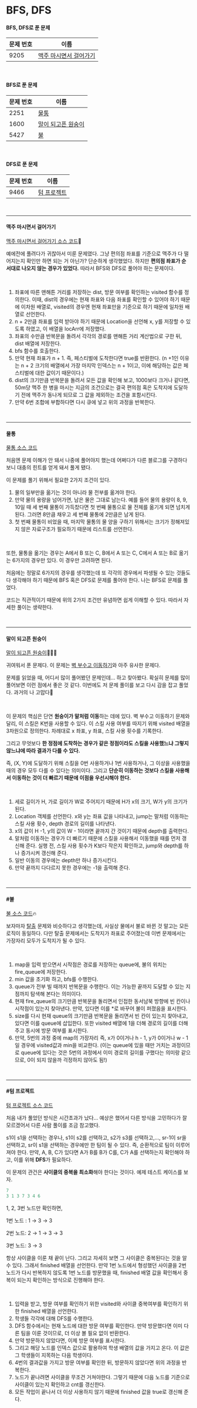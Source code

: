 # BFS, DFS

#### BFS, DFS로 푼 문제

| 문제 번호 | 이름                                              |
| --------- | ------------------------------------------------- |
| 9205      | [맥주 마시면서 걸어가기](#맥주-마시면서-걸어가기) |

<br>

#### BFS로 푼 문제

| 문제 번호 | 이름                                      |
| --------- | ----------------------------------------- |
| 2251      | [물통](#물통)                             |
| 1600      | [말이 되고픈 원숭이](#말이-되고픈-원숭이) |
| 5427      | [불](#불)                                 |

<br>

#### DFS로 푼 문제

| 문제 번호 | 이름                        |
| --------- | --------------------------- |
| 9466      | [텀 프로젝트](#텀-프로젝트) |

<br>

<hr>

#### 맥주 마시면서 걸어가기

[맥주 마시면서 걸어가기 소스 코드](https://www.acmicpc.net/problem/9205)🍺

예에전에 풀려다가 귀찮아서 미룬 문제였다. 그냥 편의점 좌표를 기준으로 맥주가 다 떨어지는지 확인만 하면 되는 거 아닌가? 단순하게 생각했었다. 하지만 **편의점 좌표가 순서대로 나오지 않는 경우가 있었다.** 따라서 BFS와 DFS로 풀어야 하는 문제이다. 

<br>

1. 좌표에 따른 맨해튼 거리를 저장하는 dist, 방문 여부를 확인하는 visited 함수를 정의한다. 이때, dist의 경우에는 현재 좌표와 다음 좌표를 확인할 수 있어야 하기 때문에 이차원 배열로, visited의 경우엔 현재 좌표만을 기준으로 하기 때문에 일차원 배열로 선언한다.
2. n + 2만큼 좌표를 입력 받아야 하기 때문에 Location을 선언해 x, y를 저장할 수 있도록 하였고, 이 배열을 locArr에 저장했다.
3. 좌표의 수만큼 반복문을 돌려서 각각의 경로를 맨해튼 거리 계산법으로 구한 뒤, dist 배열에 저장한다.
4. bfs 함수를 호출한다.
5. 만약 현재 좌표가 n + 1. 즉, 페스티벌에 도착한다면 true를 반환한다. (n +1인 이유는 n + 2 크기의 배열에서 가장 마지막 인덱스는 n + 1이고, 이에 해당하는 값은 페스티벌에 대한 값이기 때문이다.)
6. dist의 크기만큼 반복문을 돌려서 모든 값을 확인해 보고, 1000보다 크거나 같다면, 50m당 맥주 한 병을 마시는 지금의 조건으로는 결국 편의점 혹은 도착지에 도달하기 전에 맥주가 동나게 되므로 그 값을 제외하는 조건을 포함시킨다.
7. 만약 6번 조합에 부합하다면 다시 큐에 넣고 위의 과정을 반복한다.

<br>

<hr>

#### 물통

[물통 소스 코드](https://github.com/hjyeon-n/Algorithm_study/blob/master/BOJ/2020.11/Solution_2251.java)

처음엔 문제 이해가 안 돼서 나중에 풀어야지 했는데 어쩌다가 다른 블로그를 구경하다 보니 대충의 힌트를 얻게 돼서 풀게 됐다.

이 문제를 풀기 위해서 필요한 2가지 조건이 있다.

1. 물의 일부만을 옮기는 것이 아니라 물 전부를 옮겨야 한다.
2. 만약 물의 용량을 넘어가면, 남은 물은 그대로 남는다. 예를 들어 물의 용량이 8, 9, 10일 때 세 번째 물통이 가득찼다면 첫 번째 물통으로 물 전체를 옮기게 되면 넘치게 된다. 그러면 8만큼 채우고 세 번째 물통에 2만큼은 남게 된다.
3. 첫 번째 물통이 비었을 때, 마지막 물통의 물 양을 구하기 위해서는 크기가 정해져있지 않은 자료구조가 필요하기 때문에 리스트를 선언한다.

<br>

또한, 물통을 옮기는 경우는 A에서 B 또는 C, B에서 A 또는 C, C에서 A 또는 B로 옮기는 6가지의 경우만 있다. 이 경우만 고려하면 된다.

처음에는 정말로 6가지의 경우를 생각했는데 또 각각의 경우에서 파생될 수 있는 것들도 다 생각해야 하기 때문에 BFS 혹은 DFS로 문제를 풀어야 한다. 나는 BFS로 문제를 풀었다.

코드는 직관적이기 때문에 위의 2가지 조건만 유념하면 쉽게 이해할 수 있다. 따라서 자세한 풀이는 생략한다.

<br>

<hr>

#### 말이 되고픈 원숭이

[말이 되고픈 원숭이](https://github.com/hjyeon-n/Algorithm_study/blob/master/BOJ/2020.11/Solution_1600.java)🙉🙈🐎

귀여워서 푼 문제다. 이 문제는 [벽 부수고 이동하기](https://github.com/hjyeon-n/Algorithm_study/blob/master/Problem%20Solving/2020.08/BFS%2C%20DFS.md#%EB%B2%BD-%EB%B6%80%EC%88%98%EA%B3%A0-%EC%9D%B4%EB%8F%99%ED%95%98%EA%B8%B0)와 아주 유사한 문제다. 

문제를 읽었을 때, 어디서 많이 풀어봤던 문제인데... 하고 찾아봤다. 확실히 문제를 많이 풀어보면 이런 점에서 좋은 것 같다. 이번에도 저 문제 풀이를 보고 다시 감을 잡고 풀었다. 과거의 나 고맙다🌿

<br>

이 문제의 핵심은 단연 **원숭이가 말처럼 이동**하는 데에 있다. 벽 부수고 이동하기 문제와 달리, 이 스킬은 K번을 사용할 수 있다. 이 스킬 사용 여부를 따지기 위해 visited 배열을 3차원으로 정의한다. 차례대로 x 좌표, y 좌표, 스킬 사용 횟수를 기록한다.

그리고 무엇보다 **한 정점에 도착하는 경우가 같은 정점이라도 스킬을 사용했느냐 그렇지 않느냐에 따라 결과가 다를 수 있다.** 

즉, (X, Y)에 도달하기 위해 스킬을 0번 사용하거나 1번 사용하거나, 그 이상을 사용했을 때의 경우 모두 다를 수 있다는 의미이다. 그리고 **단순히 이동하는 것보다 스킬을 사용해서 이동하는 것이 더 빠르기 때문에 이점을 우선시해야 한다.**

<br>

1. 세로 길이가 H, 가로 길이가 W로 주어지기 때문에 H가 x의 크기, W가 y의 크기가 된다.
2. Location 객체를 선언한다. x와 y는 좌표 값을 나타내고, jump는 말처럼 이동하는 스킬 사용 횟수, depth 경로의 길이를 나타낸다.
3. x의 값이 H -1, y의 값이  W - 1이라면 끝까지 간 것이기 때문에 depth를 출력한다.  
4. 말처럼 이동하는 경우가 더 빠르기 때문에 스킬을 사용해서 이동했을 때를 먼저 갱신해 준다. 실행 전, 스킬 사용 횟수가 K보다 작은지 확인하고, jump와 depth를 하나 증가시켜 갱신해 준다.
5. 일반 이동의 경우에는 depth만 하나 증가시킨다.
6. 만약 끝까지 다다르지 못한 경우에는 -1을 출력해 준다.

<br>

<hr>

#### #불

[불 소스 코드](https://github.com/hjyeon-n/Algorithm_study/blob/master/BOJ/2020.11/Solution_17406.java)🔥

보자마자 [탈출](https://github.com/hjyeon-n/Algorithm_study/blob/master/Problem%20Solving/2020.08/BFS%2C%20DFS.md#%ED%83%88%EC%B6%9C) 문제와 비슷하다고 생각했는데, 사실상 물에서 불로 바뀐 것 말고는 모든 로직이 동일하다. 다만 탈출 문제에서는 도착지가 좌표로 주어졌는데 이번 문제에서는 가장자리 모두가 도착지가 될 수 있다.

<br>

1. map을 입력 받으면서 시작점은 경로를 저장하는 queue에, 불의 위치는 fire_queue에 저장한다.
2. min 값을 초기화 하고, bfs를 수행한다.
3. queue가 전부 빌 때까지 반복문을 수행한다. 이는 가능한 끝까지 도달할 수 있는 지점까지 탐색해 본다는 의미이다.
4. 현재 fire_queue의 크기만큼 반복문을 돌리면서 인접한 동서남북 방향에 빈 칸이나 시작점이 있는지 찾아낸다. 만약, 있다면 이를 *로 바꾸어 불이 퍼졌음을 표시한다.
5. size를 다시 현재 queue의 크기만큼 반복문을 돌리면서 빈 칸이 있는지 찾아내고, 있다면 이를 queue에 삽입한다. 또한 visited 배열에 1을 더해 경로의 길이를 더해주고 동시에 방문 여부를 표시한다.
6. 만약, 5번의 과정 중에 map의 가장자리 즉, x가 0이거나 h - 1, y가 0이거나 w - 1일 경우에 visited값과 min을 비교한다. (이는 queue에 있을 때만 거치는 과정이므로 queue에 있다는 것은 5번의 과정에서 이미 경로의 길이를 구했다는 의미랑 같으므로, 0이 되지 않을까 걱정하지 않아도 됨!)

<br>

<hr>

#### #텀 프로젝트

[텀 프로젝트 소스 코드](https://github.com/hjyeon-n/Algorithm_study/blob/master/BOJ/2020.11/Solution_9466.java)

처음 내가 풀었던 방식은 시간초과가 났다... 예상은 했어서 다른 방식을 고민하다가 잘 모르겠어서 다른 사람 풀이를 조금 참고했다.

s1이 s1을 선택하는 경우나, s1이 s2를 선택하고, s2가 s3를 선택하고,..., sr-1이 sr을 선택하고, sr이 s1을 선택하는 경우에만 한 팀이 될 수 있다. 즉, 순환적으로 팀이 이루어져야 한다. 만약, A, B, C가 있다면 A가 B를 B가 C를, C가 A를 선택하는지 확인해야 하고, 이를 위해 **DFS**가 필요하다.

이 문제의 관건은 **사이클의 중복을 최소화**해야 한다는 것이다. 예제 테스트 케이스를 보자.

```java
7
3 1 3 7 3 4 6
```

1, 2, 3번 노드만 확인하면,

1번 노드 : 1 → 3 → 3

2번 노드: 2 → 1 → 3 → 3

3번 노드: 3 → 3

항상 사이클을 이룬 채 끝이 난다. 그리고 자세히 보면 그 사이클은 중복된다는 것을 알 수 있다. 그래서 finished 배열을 선언한다. 만약 1번 노드에서 형성했던 사이클을 2번 노드가 다시 반복하지 않도록 1번 노드를 방문했을 때, finished 배열 값을 확인해서 중복이 되는지 확인하는 방식으로 진행해야 한다. 

<br>

1. 입력을 받고, 방문 여부를 확인하기 위한 visited와 사이클 중복여부를 확인하기 위한 finished 배열을 선언한다. 
2. 학생들 각각에 대해 DFS를 수행한다.
3. DFS 함수에서는 현재 노드에 대한 방문 여부를 확인한다. 만약 방문했다면 이미 다른 팀을 이룬 것이므로, 더 이상 볼 필요 없이 반환한다.
4. 만약 방문하지 않았다면, 이제 방문 여부를 표시한다. 
5. 그리고 해당 노드를 인덱스 값으로 활용하여 학생 배열의 값을 가지고 온다. 이 값은 그 학생들이 지목하는 다음 학생이다.
6. 4번의 결과값을 가지고 방문 여부를 확인한 뒤, 방문하지 않았다면 위의 과정을 반복한다.
7.  노드가 끝나려면 사이클을 무조건 거쳐야한다. 그렇기 때문에 다음 노드를 기준으로 사이클이 있는지 확인하고 cnt를 갱신한다.
8. 모든 작업이 끝나서 더 이상 사용하지 않기 때문에 finished 값을 true로 갱신해 준다.